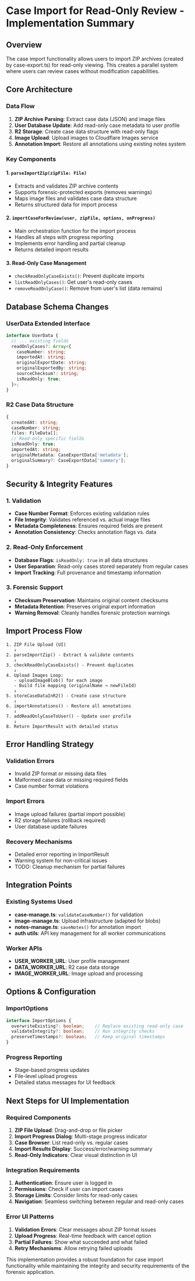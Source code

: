 # Case Import for Read-Only Review - Implementation Summary

## Overview
The case import functionality allows users to import ZIP archives (created by case-export.ts) for read-only viewing. This creates a parallel system where users can review cases without modification capabilities.

## Core Architecture

### Data Flow
1. **ZIP Archive Parsing**: Extract case data (JSON) and image files
2. **User Database Update**: Add read-only case metadata to user profile
3. **R2 Storage**: Create case data structure with read-only flags
4. **Image Upload**: Upload images to Cloudflare Images service
5. **Annotation Import**: Restore all annotations using existing notes system

### Key Components

#### 1. `parseImportZip(zipFile: File)`
- Extracts and validates ZIP archive contents
- Supports forensic-protected exports (removes warnings)
- Maps image files and validates case data structure
- Returns structured data for import process

#### 2. `importCaseForReview(user, zipFile, options, onProgress)`
- Main orchestration function for the import process
- Handles all steps with progress reporting
- Implements error handling and partial cleanup
- Returns detailed import results

#### 3. Read-Only Case Management
- `checkReadOnlyCaseExists()`: Prevent duplicate imports
- `listReadOnlyCases()`: Get user's read-only cases
- `removeReadOnlyCase()`: Remove from user's list (data remains)

## Database Schema Changes

### UserData Extended Interface
```typescript
interface UserData {
  // ... existing fields
  readOnlyCases?: Array<{
    caseNumber: string;
    importedAt: string;
    originalExportDate: string;
    originalExportedBy: string;
    sourceChecksum?: string;
    isReadOnly: true;
  }>;
}
```

### R2 Case Data Structure
```typescript
{
  createdAt: string;
  caseNumber: string;
  files: FileData[];
  // Read-only specific fields
  isReadOnly: true;
  importedAt: string;
  originalMetadata: CaseExportData['metadata'];
  originalSummary?: CaseExportData['summary'];
}
```

## Security & Integrity Features

### 1. Validation
- **Case Number Format**: Enforces existing validation rules
- **File Integrity**: Validates referenced vs. actual image files
- **Metadata Completeness**: Ensures required fields are present
- **Annotation Consistency**: Checks annotation flags vs. data

### 2. Read-Only Enforcement
- **Database Flags**: `isReadOnly: true` in all data structures
- **User Separation**: Read-only cases stored separately from regular cases
- **Import Tracking**: Full provenance and timestamp information

### 3. Forensic Support
- **Checksum Preservation**: Maintains original content checksums
- **Metadata Retention**: Preserves original export information
- **Warning Removal**: Cleanly handles forensic protection warnings

## Import Process Flow

```
1. ZIP File Upload (UI) 
   ↓
2. parseImportZip() - Extract & validate contents
   ↓
3. checkReadOnlyCaseExists() - Prevent duplicates
   ↓
4. Upload Images Loop:
   - uploadImageBlob() for each image
   - Build file mapping (originalName → newFileId)
   ↓
5. storeCaseDataInR2() - Create case structure
   ↓
6. importAnnotations() - Restore all annotations
   ↓
7. addReadOnlyCaseToUser() - Update user profile
   ↓
8. Return ImportResult with detailed status
```

## Error Handling Strategy

### Validation Errors
- Invalid ZIP format or missing data files
- Malformed case data or missing required fields
- Case number format violations

### Import Errors  
- Image upload failures (partial import possible)
- R2 storage failures (rollback required)
- User database update failures

### Recovery Mechanisms
- Detailed error reporting in ImportResult
- Warning system for non-critical issues
- TODO: Cleanup mechanism for partial failures

## Integration Points

### Existing Systems Used
- **case-manage.ts**: `validateCaseNumber()` for validation
- **image-manage.ts**: Upload infrastructure (adapted for blobs)
- **notes-manage.ts**: `saveNotes()` for annotation import
- **auth utils**: API key management for all worker communications

### Worker APIs
- **USER_WORKER_URL**: User profile management
- **DATA_WORKER_URL**: R2 case data storage
- **IMAGE_WORKER_URL**: Image upload and processing

## Options & Configuration

### ImportOptions
```typescript
interface ImportOptions {
  overwriteExisting?: boolean;    // Replace existing read-only case
  validateIntegrity?: boolean;    // Run integrity checks
  preserveTimestamps?: boolean;   // Keep original timestamps
}
```

### Progress Reporting
- Stage-based progress updates
- File-level upload progress
- Detailed status messages for UI feedback

## Next Steps for UI Implementation

### Required Components
1. **ZIP File Upload**: Drag-and-drop or file picker
2. **Import Progress Dialog**: Multi-stage progress indicator
3. **Case Browser**: List read-only vs. regular cases
4. **Import Results Display**: Success/error/warning summary
5. **Read-Only Indicators**: Clear visual distinction in UI

### Integration Requirements
1. **Authentication**: Ensure user is logged in
2. **Permissions**: Check if user can import cases
3. **Storage Limits**: Consider limits for read-only cases
4. **Navigation**: Seamless switching between regular and read-only cases

### Error UI Patterns
1. **Validation Errors**: Clear messages about ZIP format issues
2. **Upload Progress**: Real-time feedback with cancel option
3. **Partial Failures**: Show what succeeded and what failed
4. **Retry Mechanisms**: Allow retrying failed uploads

This implementation provides a robust foundation for case import functionality while maintaining the integrity and security requirements of the forensic application.